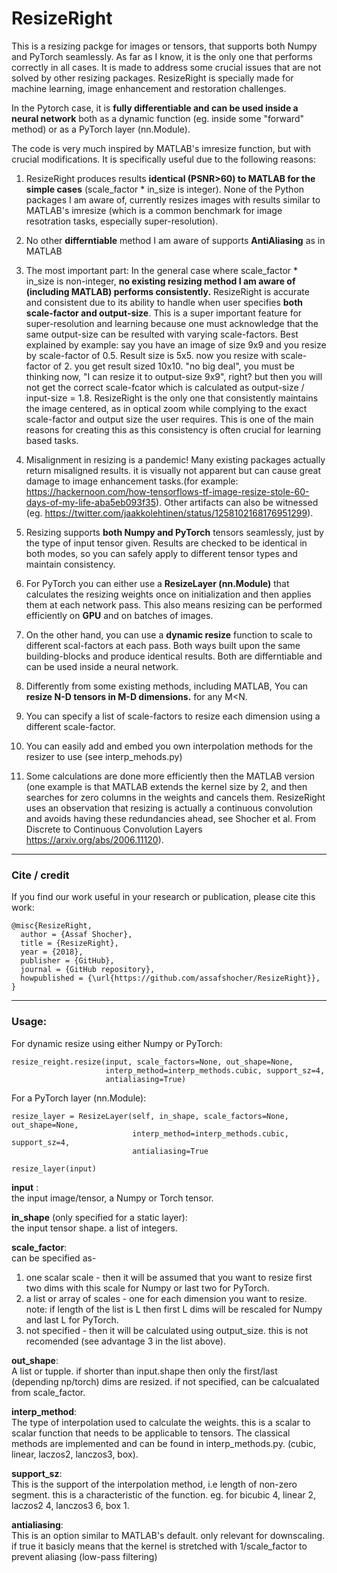 # ResizeRight
This is a resizing packge for images or tensors, that supports both Numpy and PyTorch seamlessly. As far as I know, it is the only one that performs correctly in all cases. It is made to address some crucial issues that are not solved by other resizing packages. ResizeRight is specially made for machine learning, image enhancement and restoration challenges.

In the Pytorch case, it is **fully differentiable and can be used inside a neural network** both as a dynamic function (eg. inside some "forward" method) or as a PyTorch layer (nn.Module).
 
The code is very much inspired by MATLAB's imresize function, but with crucial modifications. It is specifically useful due to the following reasons:

1. ResizeRight produces results **identical (PSNR>60) to MATLAB for the simple cases** (scale_factor * in_size is integer). None of the Python packages I am aware of, currently resizes images with results similar to MATLAB's imresize (which is a common benchmark for image resotration tasks, especially super-resolution). 

2. No other **differntiable** method I am aware of supports **AntiAliasing** as in MATLAB

3. The most important part: In the general case where scale_factor * in_size is non-integer, **no existing resizing method I am aware of (including MATLAB) performs consistently.** ResizeRight is accurate and consistent due to its ability to handle when user specifies **both scale-factor and output-size**. This is a super important feature for super-resolution and learning because one must acknowledge that the same output-size can be resulted with varying scale-factors. Best explained by example: say you have an image of size 9x9 and you resize by scale-factor of 0.5. Result size is 5x5. now you resize with scale-factor of 2. you get result sized 10x10. "no big deal", you must be thinking now, "I can resize it to output-size 9x9", right? but then you will not get the correct scale-fcator which is calculated as output-size / input-size = 1.8.
ResizeRight is the only one that consistently maintains the image centered, as in optical zoom while complying to the exact scale-factor and output size the user requires. 
This is one of the main reasons for creating this as this consistency is often crucial for learning based tasks.

4. Misalignment in resizing is a pandemic! Many existing packages actually return misaligned results. it is visually not apparent but can cause great damage to image enhancement tasks.(for example: https://hackernoon.com/how-tensorflows-tf-image-resize-stole-60-days-of-my-life-aba5eb093f35). Other artifacts can also be witnessed (eg. https://twitter.com/jaakkolehtinen/status/1258102168176951299).

5. Resizing supports **both Numpy and PyTorch** tensors seamlessly, just by the type of input tensor given. Results are checked to be identical in both modes, so you can safely apply to different tensor types and maintain consistency.

6. For PyTorch you can either use a **ResizeLayer (nn.Module)** that calculates the resizing weights once on initialization and then applies them at each network pass. This also means resizing can be performed efficiently on **GPU** and on batches of images.

7. On the other hand, you can use a **dynamic resize** function to scale to different scal-factors at each pass. Both ways built upon the same building-blocks and produce identical results. Both are differntiable and can be used inside a neural network.

8. Differently from some existing methods, including MATLAB, You can **resize N-D tensors in M-D dimensions.** for any M<N.

9. You can specify a list of scale-factors to resize each dimension using a different scale-factor.

10. You can easily add and embed you own interpolation methods for the resizer to use (see interp_mehods.py)

11. Some calculations are done more efficiently then the MATLAB version (one example is that MATLAB extends the kernel size by 2, and then searches for zero columns in the weights and cancels them. ResizeRight uses an observation that resizing is actually a continuous convolution and avoids having these redundancies ahead, see Shocher et al. From Discrete to  Continuous Convolution Layers https://arxiv.org/abs/2006.11120).
--------

### Cite / credit
If you find our work useful in your research or publication, please cite this work:
```
@misc{ResizeRight,
  author = {Assaf Shocher},
  title = {ResizeRight},
  year = {2018},
  publisher = {GitHub},
  journal = {GitHub repository},
  howpublished = {\url{https://github.com/assafshocher/ResizeRight}},
}
```

--------

### Usage:
For dynamic resize using either Numpy or PyTorch:
```
resize_reight.resize(input, scale_factors=None, out_shape=None, 
                     interp_method=interp_methods.cubic, support_sz=4, 
                     antialiasing=True)
```
For a PyTorch layer (nn.Module):
```
resize_layer = ResizeLayer(self, in_shape, scale_factors=None, out_shape=None,
                           interp_method=interp_methods.cubic, support_sz=4,
                           antialiasing=True
                           
resize_layer(input)
```

__input__ :   
the input image/tensor, a Numpy or Torch tensor.

__in_shape__  (only specified for a static layer):   
the input tensor shape. a list of integers.

__scale_factor__:    
can be specified as-  
1. one scalar scale - then it will be assumed that you want to resize first two dims with this scale for Numpy or last two for PyTorch.  
2. a list or array of scales - one for each dimension you want to resize. note: if length of the list is L then first L dims will be rescaled for Numpy and last L for PyTorch.  
3. not specified - then it will be calculated using output_size. this is not recomended (see advantage 3 in the list above).   

__out_shape__:   
A list or tupple. if shorter than input.shape then only the first/last (depending np/torch) dims are resized. if not specified, can be calcualated from scale_factor.

__interp_method__:   
The type of interpolation used to calculate the weights. this is a scalar to scalar function that needs to be applicable to tensors. The classical methods are implemented and can be found in interp_methods.py. (cubic, linear, laczos2, lanczos3, box).

__support_sz__:   
This is the support of the interpolation method, i.e length of non-zero segment. this is a characteristic of the function. eg. for bicubic 4, linear 2, laczos2 4, lanczos3 6, box 1.

__antialiasing__:   
This is an option similar to MATLAB's default. only relevant for downscaling. if true it basicly means that the kernel is stretched with 1/scale_factor to prevent aliasing (low-pass filtering)

